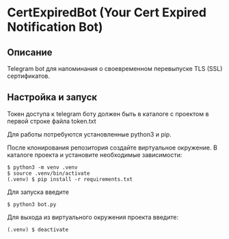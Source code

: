 # CertExpiredBot (Your Cert Expired Notification Bot)

## Описание
Telegram bot для напоминания о своевременном перевыпуске TLS (SSL)
сертификатов.

## Настройка и запуск
Токен доступа к telegram боту должен быть в каталоге с проектом в
первой строке файла token.txt

Для работы потребуются установленные python3 и pip.

После клонирования репозитория создайте виртуальное окружение.
В каталоге проекта и установите необходимые зависимости:
```shell
$ python3 -m venv .venv
$ source .venv/bin/activate
(.venv) $ pip install -r requirements.txt
```
Для запуска введите
```shell
$ python3 bot.py
```

Для выхода из виртуального окружения проекта введите:
```shell
(.venv) $ deactivate
```
